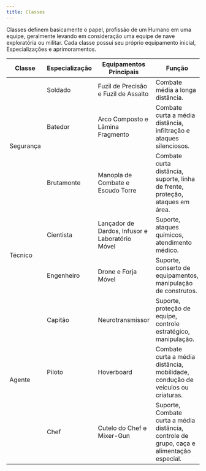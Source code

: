 ```yaml
---
title: Classes
---
```


Classes definem basicamente o papel, profissão de um Humano em uma equipe, geralmente levando em consideração uma equipe de nave exploratória ou militar. Cada classe possui seu próprio equipamento inicial, Especializações e aprimoramentos.

<table>
    <thead>
        <tr>
            <th>Classe</th>
            <th>Especialização</th>
            <th>Equipamentos Principais</th>
            <th>Função</th>
        </tr>
    </thead>
    <tbody>
        <tr>
            <td rowspan=3>Segurança</td>
            <td>Soldado</td>
            <td>Fuzil de Precisão e Fuzil de Assalto</td>
            <td>Combate média a longa distância.</td>
        </tr>
        <tr>
            <td>Batedor</td>
            <td>Arco Composto e Lâmina Fragmento</td>
            <td>Combate curta a média distância, infiltração e ataques silenciosos.</td>
        </tr>
        <tr>
            <td>Brutamonte</td>
            <td>Manopla de Combate e Escudo Torre</td>
            <td>Combate curta distância, suporte, linha de frente, proteção, ataques em área.</td>
        </tr>        
        <tr>
            <td rowspan=2>Técnico</td>
            <td>Cientista</td>
            <td>Lançador de Dardos, Infusor e Laboratório Móvel</td>
            <td>Suporte, ataques químicos, atendimento médico.</td>
        </tr>
        <tr>
            <td>Engenheiro</td>
            <td>Drone e Forja Móvel</td>
            <td>Suporte, conserto de equipamentos, manipulação de construtos.</td>
        </tr>
        <tr>
            <td rowspan=3>Agente</td>
            <td>Capitão</td>
            <td>Neurotransmissor</td>
            <td>Suporte, proteção de equipe, controle estratégico, manipulação.</td>
        </tr>
         <tr>
            <td>Piloto</td>
            <td>Hoverboard</td>
            <td>Combate curta a média distância, mobilidade, condução de veículos ou criaturas.</td>
        </tr>
         <tr>
            <td>Chef</td>
            <td>Cutelo do Chef e Mixer-Gun</td>
            <td>Suporte, Combate curta a média distância, controle de grupo, caça e alimentação especial.</td>
        </tr>
    </tbody>
</table>
